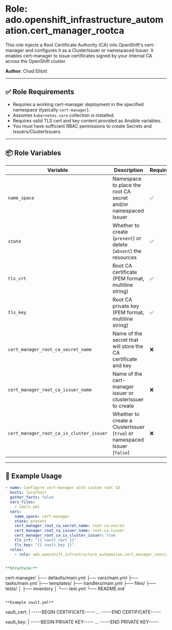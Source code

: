 # Role: ado.openshift_infrastructure_automation.cert_manager_rootca

This role injects a Root Certificate Authority (CA) into OpenShift's cert-manager and configures it as a ClusterIssuer or namespaced Issuer. It enables cert-manager to issue certificates signed by your internal CA across the OpenShift cluster.

**Author**: Chad Elliott

---

## ✅ Role Requirements

- Requires a working cert-manager deployment in the specified namespace (typically `cert-manager`).
- Assumes `kubernetes.core` collection is installed.
- Requires valid TLS cert and key content provided as Ansible variables.
- You must have sufficient RBAC permissions to create Secrets and Issuers/ClusterIssuers.

---

## 📦 Role Variables

| Variable                                | Description                                                                 | Required | Default              |
|-----------------------------------------|-----------------------------------------------------------------------------|----------|----------------------|
| `name_space`                            | Namespace to place the root CA secret and/or namespaced Issuer              | ✅       | —                    |
| `state`                                 | Whether to create (`present`) or delete (`absent`) the resources            | ✅       | `present`            |
| `tls_crt`                               | Root CA certificate (PEM format, multiline string)                          | ✅       | —                    |
| `tls_key`                               | Root CA private key (PEM format, multiline string)                          | ✅       | —                    |
| `cert_manager_root_ca_secret_name`      | Name of the secret that will store the CA certificate and key               | ❌       | `root-ca-secret`     |
| `cert_manager_root_ca_issuer_name`      | Name of the cert-manager issuer or clusterissuer to create                  | ❌       | `root-ca-issuer`     |
| `cert_manager_root_ca_is_cluster_issuer`| Whether to create a ClusterIssuer (`true`) or namespaced Issuer (`false`)   | ❌       | `true`               |

---

## 🚀 Example Usage

```yaml
- name: Configure cert-manager with custom root CA
  hosts: localhost
  gather_facts: false
  vars_files:
    - vault.yml
  vars:
    name_space: cert-manager
    state: present
    cert_manager_root_ca_secret_name: root-ca-secret
    cert_manager_root_ca_issuer_name: root-ca-issuer
    cert_manager_root_ca_is_cluster_issuer: true
    tls_crt: "{{ vault_cert }}"
    tls_key: "{{ vault_key }}"
  roles:
    - role: ado.openshift_infrastructure_automation.cert_manager_rootca


**Structure:**
```
cert-manager/
├── defaults/main.yml
├── vars/main.yml
├── tasks/main.yml
├── templates/
├── handlers/main.yml
├── files/
├── tests/
│   ├── inventory
│   └── test.yml
└── README.md
```

**Example vault.yml**
```
vault_cert: |
  -----BEGIN CERTIFICATE-----
  ...
  -----END CERTIFICATE-----

vault_key: |
  -----BEGIN PRIVATE KEY-----
  ...
  -----END PRIVATE KEY-----

```